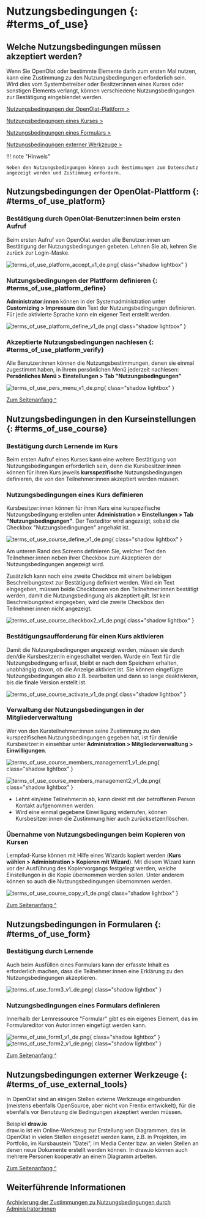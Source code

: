 # Nutzungsbedingungen {: #terms_of_use}


## Welche Nutzungsbedingungen müssen akzeptiert werden?

Wenn Sie OpenOlat oder bestimmte Elemente darin zum ersten Mal nutzen, kann eine Zustimmung zu den Nutzungsbedingungen erforderlich sein. Wird dies vom Systembetreiber oder Besitzer:innen eines Kurses oder sonstigen Elements verlangt, können verschiedene Nutzungsbedingungen zur Bestätigung eingeblendet werden.

[Nutzungsbedingungen der OpenOlat-Plattform >](#terms_of_use_platform)

[Nutzungsbedingungen eines Kurses >](#terms_of_use_course)

[Nutzungsbedingungen eines Formulars >](#terms_of_use_form)

[Nutzungsbedingungen externer Werkzeuge >](#terms_of_use_external_tools)

!!! note "Hinweis"

    Neben den Nutzungsbedingungen können auch Bestimmungen zum Datenschutz angezeigt werden und Zustimmung erfordern.


## Nutzungsbedingungen der OpenOlat-Plattform {: #terms_of_use_platform}

### Bestätigung durch OpenOlat-Benutzer:innen beim ersten Aufruf

Beim ersten Aufruf von OpenOlat werden alle Benutzer:innen um Bestätigung der Nutzungsbedingungen gebeten.
Lehnen Sie ab, kehren Sie zurück zur Login-Maske.

![terms_of_use_platform_accept_v1_de.png](assets/terms_of_use_platform_accept_v1_de.png){ class="shadow lightbox" }


### Nutzungsbedingungen der Plattform definieren {: #terms_of_use_platform_define}

**Administrator:innen** können in der Systemadministration unter **Customizing > Impressum** den Text der Nutzungsbedingungen definieren. Für jede aktivierte Sprache kann ein eigener Text erstellt werden.

![terms_of_use_platform_define_v1_de.png](assets/terms_of_use_platform_define_v1_de.png){ class="shadow lightbox" }


### Akzeptierte Nutzungsbedingungen nachlesen {: #terms_of_use_platform_verify}

Alle Benutzer:innen können die Nutzungsbestimmungen, denen sie einmal zugestimmt haben, in ihrem persönlichen Menü jederzeit nachlesen:<br>**Persönliches Menü > Einstellungen > Tab "Nutzungsbedingungen"**

![terms_of_use_pers_menu_v1_de.png](assets/terms_of_use_pers_menu_v1_de.png){ class="shadow lightbox" }

[Zum Seitenanfang ^](#terms_of_use)



## Nutzungsbedingungen in den Kurseinstellungen {: #terms_of_use_course}

### Bestätigung durch Lernende im Kurs

Beim ersten Aufruf eines Kurses kann eine weitere Bestätigung von Nutzungsbedingungen erforderlich sein, denn die Kursbesitzer:innen können für ihren Kurs jeweils **kursspezifische** Nutzungsbedingungen definieren, die von den Teilnehmer:innen akzeptiert werden müssen. 


### Nutzungsbedingungen eines Kurs definieren

Kursbesitzer:innen können für ihren Kurs eine kurspezifische Nutzungsbedingung erstellen unter 
**Administration > Einstellungen > Tab "Nutzungsbedingungen"**. Der Texteditor wird angezeigt, sobald die Checkbox "Nutzungsbedingungen" angehakt ist.

![terms_of_use_course_define_v1_de.png](assets/terms_of_use_course_define_v1_de.png){ class="shadow lightbox" }

Am unteren Rand des Screens definieren Sie, welcher Text den Teilnehmer:innen neben ihrer Checkbox zum Akzeptieren der Nutzungsbedingungen angezeigt wird.

Zusätzlich kann noch eine zweite Checkbox mit einem beliebigen Beschreibungstext zur Bestätigung definiert werden. Wird ein Text eingegeben, müssen beide Checkboxen von den Teilnehmer:innen bestätigt werden, damit die Nutzungsbedingung als akzeptiert gilt. Ist kein Beschreibungstext eingegeben, wird die zweite Checkbox den Teilnehmer:innen nicht angezeigt.

![terms_of_use_course_checkbox2_v1_de.png](assets/terms_of_use_course_checkbox2_v1_de.png){ class="shadow lightbox" }



### Bestätigungsaufforderung für einen Kurs aktivieren

Damit die Nutzungsbedingungen angezeigt werden, müssen sie durch den/die Kursbesitzer:in eingeschaltet werden.
Wurde ein Text für die Nutzungsbedingung erfasst, bleibt er nach dem Speichern erhalten, unabhängig davon, ob die Anzeige aktiviert ist. Sie können eingefügte Nutzungsbedingungen also z.B. bearbeiten und dann so lange deaktivieren, bis die finale Version erstellt ist.

![terms_of_use_course_activate_v1_de.png](assets/terms_of_use_course_activate_v1_de.png){ class="shadow lightbox" }



### Verwaltung der Nutzungsbedingungen in der Mitgliederverwaltung

Wer von den Kursteilnehmer:innen seine Zustimmung zu den kurspezifischen Nutzungsbedingungen gegeben hat, ist für den/die Kursbesitzer:in einsehbar unter **Administration > Mitgliederverwaltung > Einwilligungen**. 

![terms_of_use_course_members_management1_v1_de.png](assets/terms_of_use_course_members_management1_v1_de.png){ class="shadow lightbox" }

![terms_of_use_course_members_management2_v1_de.png](assets/terms_of_use_course_members_management2_v1_de.png){ class="shadow lightbox" }

* Lehnt ein/eine Teilnehmer:in ab, kann direkt mit der betroffenen Person Kontakt aufgenommen werden.
* Wird eine einmal gegebene Einwilligung widerrufen, können Kursbesitzer:innen die Zustimmung hier auch zurücksetzen/löschen.


### Übernahme von Nutzungsbedingungen beim Kopieren von Kursen

Lernpfad-Kurse können mit Hilfe eines Wizards kopiert werden (**Kurs wählen > Administration > Kopieren mit Wizard**). Mit diesem Wizard kann vor der Ausführung des Kopiervorgangs festgelegt werden, welche Einstellungen in die Kopie übernommen werden sollen. Unter anderem können so auch die Nutzungsbedingungen übernommen werden.

![terms_of_use_course_copy_v1_de.png](assets/terms_of_use_course_copy_v1_de.png){ class="shadow lightbox" }

[Zum Seitenanfang ^](#terms_of_use)



## Nutzungsbedingungen in Formularen {: #terms_of_use_form}

### Bestätigung durch Lernende

Auch beim Ausfüllen eines Formulars kann der erfasste Inhalt es erforderlich machen, dass die Teilnehmer:innen eine Erklärung zu den Nutzungsbedingungen akzeptieren. 

![terms_of_use_form3_v1_de.png](assets/terms_of_use_form3_v1_de.png){ class="shadow lightbox" }

### Nutzungsbedingungen eines Formulars definieren

Innerhalb der Lernressource "Formular" gibt es ein eigenes Element, das im Formulareditor von Autor:innen eingefügt werden kann.

![terms_of_use_form1_v1_de.png](assets/terms_of_use_form1_v1_de.png){ class="shadow lightbox" }
![terms_of_use_form2_v1_de.png](assets/terms_of_use_form2_v1_de.png){ class="shadow lightbox" }


[Zum Seitenanfang ^](#terms_of_use)


## Nutzungsbedingungen externer Werkzeuge {: #terms_of_use_external_tools}

In OpenOlat sind an einigen Stellen externe Werkzeuge eingebunden (meistens ebenfalls OpenSource, aber nicht von Frentix entwickelt), für die ebenfalls vor Benutzung die Bedingungen akzeptiert werden müssen.

Beispiel **draw.io**<br>
    draw.io ist ein Online-Werkzeug zur Erstellung von Diagrammen, das in OpenOlat in vielen Stellen eingesetzt werden kann, z.B. in Projekten, im Portfolio, im Kursbaustein "Datei", im Media Center bzw. an vielen Stellen an denen neue Dokumente erstellt werden können. In draw.io können auch mehrere Personen kooperativ an einem Diagramm arbeiten. 

[Zum Seitenanfang ^](#terms_of_use)


## Weiterführende Informationen

[Archivierung der Zustimmungen zu Nutzungsbedingungen durch Administrator:innen](../../manual_admin/usermanagement/Data_protection.de.md#export-von-benutzerdaten)
